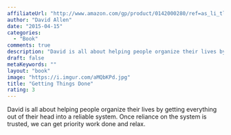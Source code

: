 ```yaml
---
affiliateUrl: "http://www.amazon.com/gp/product/0142000280/ref=as_li_tl?ie=UTF8&camp=1789&creative=390957&creativeASIN=0142000280&linkCode=as2&tag=jaktre-20&linkId=5BP3FRLS6QTLTHLR"
author: "David Allen"
date: "2015-04-15"
categories:
  - "Book"
comments: true
description: "David is all about helping people organize their lives by getting everything out of their head into a reliable system.  Once reliance on the system is"
draft: false
metaKeywords: ""
layout: "book"
image: "https://i.imgur.com/aMQbKPd.jpg"
title: "Getting Things Done"
rating: 3
---
```


David is all about helping people organize their lives by getting everything out of their head into a reliable system.  Once reliance on the system is trusted, we can get priority work done and relax.
